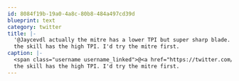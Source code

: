 ```yaml
---
id: 8084f19b-19a0-4a8c-80b8-484a497cd39d
blueprint: text
category: twitter
title: |-
  '@Jaycevdl actually the mitre has a lower TPI but super sharp blade.
  the skill has the high TPI. I'd try the mitre first.
caption: |-
  <span class="username username_linked">@<a href="https://twitter.com/Jaycevdl" title="Jayce Van Der Linden">Jaycevdl</a></span> actually the mitre has a lower TPI but super sharp blade.
  the skill has the high TPI. I'd try the mitre first.
---
```

